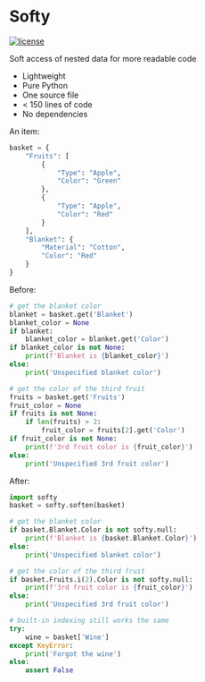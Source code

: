 # Softy

[![license](https://img.shields.io/github/license/jackmuskopf/softy.svg)](https://github.com/jackmuskopf/softy/blob/main/LICENSE)

Soft access of nested data for more readable code
- Lightweight
- Pure Python
- One source file
- < 150 lines of code
- No dependencies


An item:
```python
basket = {
    "Fruits": [
        {
            "Type": "Apple",
            "Color": "Green"
        },
        {
            "Type": "Apple",
            "Color": "Red"
        }
    ],
    "Blanket": {
        "Material": "Cotton",
        "Color": "Red"
    }
}
```

Before:
```python
# get the blanket color
blanket = basket.get('Blanket')
blanket_color = None
if blanket:
    blanket_color = blanket.get('Color')
if blanket_color is not None:
    print(f'Blanket is {blanket_color}')
else:
    print('Unspecified blanket color')

# get the color of the third fruit
fruits = basket.get('Fruits')
fruit_color = None
if fruits is not None:
    if len(fruits) > 2:
        fruit_color = fruits[2].get('Color')
if fruit_color is not None:
    print(f'3rd fruit color is {fruit_color}')
else:
    print('Unspecified 3rd fruit color')
```


After:
```python
import softy
basket = softy.soften(basket)

# get the blanket color
if basket.Blanket.Color is not softy.null:
    print(f'Blanket is {basket.Blanket.Color}')
else:
    print('Unspecified blanket color')

# get the color of the third fruit
if basket.Fruits.i(2).Color is not softy.null:
    print(f'3rd fruit color is {fruit_color}')
else:
    print('Unspecified 3rd fruit color')

# built-in indexing still works the same
try:
    wine = basket['Wine']
except KeyError:
    print('Forgot the wine')
else:
    assert False
```